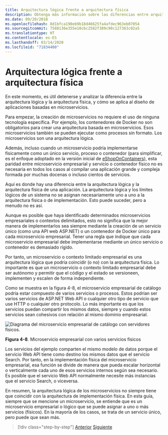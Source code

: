 ```yaml
---
title: Arquitectura lógica frente a arquitectura física
description: Obtenga más información sobre las diferencias entre arquitecturas físicas y lógicas.
ms.date: 09/20/2018
ms.openlocfilehash: 8d1bfca190eb9b18d46625fa4afdec963eb07054
ms.sourcegitcommit: 7588136e355e10cbc2582f389c90c127363c02a5
ms.translationtype: HT
ms.contentlocale: es-ES
ms.lasthandoff: 03/14/2020
ms.locfileid: "71834400"
---
```

# <a name="logical-architecture-versus-physical-architecture"></a>Arquitectura lógica frente a arquitectura física

En este momento, es útil detenerse y analizar la diferencia entre la arquitectura lógica y la arquitectura física, y cómo se aplica al diseño de aplicaciones basadas en microservicios.

Para empezar, la creación de microservicios no requiere el uso de ninguna tecnología específica. Por ejemplo, los contenedores de Docker no son obligatorios para crear una arquitectura basada en microservicios. Esos microservicios también se pueden ejecutar como procesos sin formato. Los microservicios son una arquitectura lógica.

Además, incluso cuando un microservicio podría implementarse físicamente como un único servicio, proceso o contenedor (para simplificar, es el enfoque adoptado en la versión inicial de [eShopOnContainers](https://aka.ms/MicroservicesArchitecture)), esta paridad entre microservicio empresarial y servicio o contenedor físico no es necesaria en todos los casos al compilar una aplicación grande y compleja formada por muchas docenas o incluso cientos de servicios.

Aquí es donde hay una diferencia entre la arquitectura lógica y la arquitectura física de una aplicación. La arquitectura lógica y los límites lógicos de un sistema no se asignan necesariamente uno a uno a la arquitectura física o de implementación. Esto puede suceder, pero a menudo no es así.

Aunque es posible que haya identificado determinados microservicios empresariales o contextos delimitados, esto no significa que la mejor manera de implementarlos sea siempre mediante la creación de un servicio único (como una API web ASP.NET) o un contenedor de Docker único para cada microservicio empresarial. Tener una regla que indique que cada microservicio empresarial debe implementarse mediante un único servicio o contenedor es demasiado rígido.

Por tanto, un microservicio o contexto limitado empresarial es una arquitectura lógica que podría coincidir (o no) con la arquitectura física. Lo importante es que un microservicio o contexto limitado empresarial debe ser autónomo y permitir que el código y el estado se versioneen, implementen y escalen de forma independiente.

Como se muestra en la figura 4-8, el microservicio empresarial de catálogo podría estar compuesto de varios servicios o procesos. Estos podrían ser varios servicios de ASP.NET Web API o cualquier otro tipo de servicio que use HTTP o cualquier otro protocolo. Lo más importante es que los servicios puedan compartir los mismos datos, siempre y cuando estos servicios sean cohesivos con relación al mismo dominio empresarial.

![Diagrama del microservicio empresarial de catálogo con servidores físicos.](./media/logical-versus-physical-architecture/multiple-physical-services.png)

**Figura 4-8**. Microservicio empresarial con varios servicios físicos

Los servicios del ejemplo comparten el mismo modelo de datos porque el servicio Web API tiene como destino los mismos datos que el servicio Search. Por tanto, en la implementación física del microservicio empresarial, esa función se divide de manera que pueda escalar horizontal o verticalmente cada uno de esos servicios internos según sea necesario. Es posible que el servicio Web API normalmente necesite más instancias que el servicio Search, o viceversa.

En resumen, la arquitectura lógica de los microservicios no siempre tiene que coincidir con la arquitectura de implementación física. En esta guía, siempre que se mencione un microservicio, se entiende que es un microservicio empresarial o lógico que se puede asignar a uno o más servicios (físicos). En la mayoría de los casos, se trata de un servicio único, pero puede que sean más.

>[!div class="step-by-step"]
>[Anterior](data-sovereignty-per-microservice.md)
>[Siguiente](distributed-data-management.md)
